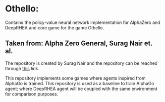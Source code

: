  # Othello:
 
 Contains the policy-value neural network implementation for AlphaZero and DeepRHEA and core game for the game Othello.

## Taken from: Alpha Zero General, Surag Nair et. al. 

The repository is created by Surag Nair and the repository can be reached through [this](https://github.com/suragnair/alpha-zero-general) link.

This repository implements some games where agents inspired from AlphaGo is trained. This repository is used as a baseline to train AlphaGo agent; where DeepRHEA agent 
will be coupled with the same environment for comparison purposes.
